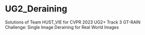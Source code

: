 # UG2_Deraining
Solutions of Team HUST_VIE for CVPR 2023 UG2+ Track 3 GT-RAIN Challenge: Single Image Deraining for Real World Images
